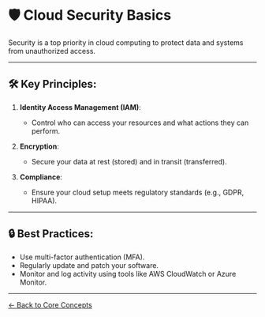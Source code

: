 # 🛡️ Cloud Security Basics

Security is a top priority in cloud computing to protect data and systems from unauthorized access.

---

## 🛠️ Key Principles:
1. **Identity Access Management (IAM)**:
   - Control who can access your resources and what actions they can perform.

2. **Encryption**:
   - Secure your data at rest (stored) and in transit (transferred).

3. **Compliance**:
   - Ensure your cloud setup meets regulatory standards (e.g., GDPR, HIPAA).

---

## 🔒 Best Practices:
- Use multi-factor authentication (MFA).
- Regularly update and patch your software.
- Monitor and log activity using tools like AWS CloudWatch or Azure Monitor.

---

[← Back to Core Concepts](README.md)
